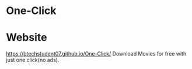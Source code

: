 # One-Click

# Website 
https://btechstudent07.github.io/One-Click/
Download Movies for free with just one click(no ads).
